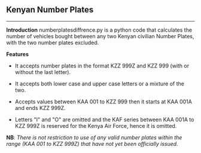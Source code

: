 **Kenyan Number Plates**
------------------------


----------


**Introduction**
numberplatesdiffrence.py is a python code that calculates the number of vehicles bought between any two Kenyan civilian Number Plates, with the two number plates excluded.

**Features**

 - It accepts number plates in the format KZZ 999Z  and KZZ 999 (with or
   without the last letter).
 
 - It accepts both lower case and upper case letters or a mixture of the
   two.
   
 - Accepts values between KAA 001 to KZZ 999 then it starts at KAA 001A and ends KZZ 999Z.
 - Letters "I" and "O" are omitted and the KAF series between KAA 001A to KZZ 999Z is reserved for the Kenya Air Force, hence it is omitted.

**NB**: *There is not restriction to use of any valid number plates within the range (KAA 001 to KZZ 999Z) that have not yet been officially issued.*
